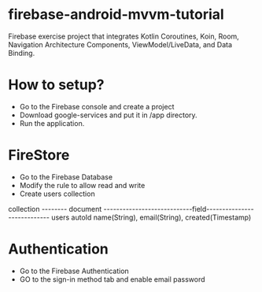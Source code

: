 # firebase-android-mvvm-tutorial
Firebase exercise project that integrates Kotlin Coroutines, Koin, Room, Navigation Architecture Components, ViewModel/LiveData, and Data Binding.
# How to setup?
- Go to the Firebase console and create a project
- Download google-services and put it in /app directory.
- Run the application.
# FireStore
- Go to the Firebase Database
- Modify the rule to allow read and write
- Create users collection

collection -------- document ----------------------------field----------------------------
  users              autoId            name(String), email(String), created(Timestamp)
  
  
# Authentication
- Go to the Firebase Authentication
- GO to the sign-in method tab and enable email password
